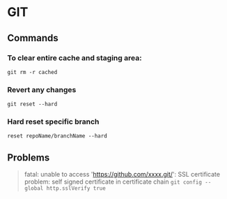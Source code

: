# GIT

## Commands
### To clear entire cache and staging area:
`git rm -r cached`

### Revert any changes
`git reset --hard`

### Hard reset specific branch
`reset repoName/branchName --hard`

## Problems
> fatal: unable to access 'https://github.com/xxxx.git/': SSL certificate problem: self signed certificate in certificate chain
`git config --global http.sslVerify true`